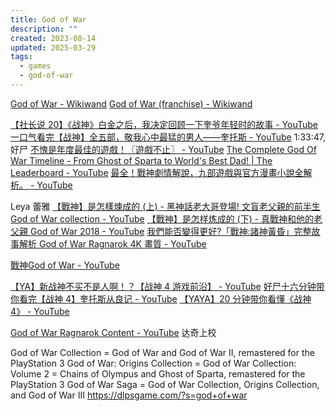 ```yaml
---
title: God of War
description: ""
created: 2023-08-14
updated: 2025-03-29
tags:
  - games
  - god-of-war
---
```


[God of War - Wikiwand](https://www.wikiwand.com/en/God%20of%20War)
[God of War (franchise) - Wikiwand](<https://www.wikiwand.com/en/articles/God_of_War_(franchise)>)

[【社长说 20】《战神》白金之后，我决定回顾一下奎爷年轻时的故事 - YouTube](https://www.youtube.com/watch?v=pJorxP78ceQ)
[一口气看完【战神】全五部，敬我心中最猛的男人——奎托斯 - YouTube](https://www.youtube.com/watch?v=akK85oVnOXc) 1:33:47, 好尸
[不愧是年度最佳的遊戲！〖遊戲不止〗 - YouTube](https://www.youtube.com/watch?v=1cnp-iGzdJM)
[The Complete God Of War Timeline - From Ghost of Sparta to World's Best Dad! | The Leaderboard - YouTube](https://www.youtube.com/watch?v=JilCqDzyy8s)
[最全！戰神劇情解說，九部遊戲與官方漫畫小說全解析。 - YouTube](https://www.youtube.com/watch?v=Lu1g307mwyM)

Leya 蕾雅
[【戰神】是怎樣煉成的 (上) - 黑神話老大哥登場! 文盲老父親的前半生 God of War collection - YouTube](https://www.youtube.com/watch?v=VkT4TxnYy1A)
[【戰神】是怎样炼成的 (下) - 真戰神和他的老父親 God of War 2018 - YouTube](https://www.youtube.com/watch?v=P-qiXAnDVDY)
[我們能否變得更好?「戰神:諸神黃昏」完整故事解析 God of War Ragnarok 4K 畫質 - YouTube](https://www.youtube.com/watch?v=MlVfVW3e5Ak)

[戰神God of War - YouTube](https://www.youtube.com/playlist?list=PLe1YdiKWcqPT360gkPw0Kcyz55VqgV2Pm)

[【YA】新战神不买不是人啊！？【战神 4 游戏前沿】 - YouTube](https://www.youtube.com/watch?v=U7Um4AkAtjI)
[好尸十六分钟带你看完【战神 4】奎托斯从良记 - YouTube](https://www.youtube.com/watch?v=5pinFhf_awE)
[【YAYA】20 分钟带你看懂《战神 4》 - YouTube](https://www.youtube.com/watch?v=5ZPsexuh_EU)

[God of War Ragnarok Content - YouTube](https://www.youtube.com/playlist?list=PL55clecAtEmxM8C1ycyrQHqo1_zve66ah) 达奇上校

God of War Collection = God of War and God of War II, remastered for the PlayStation 3
God of War: Origins Collection = God of War Collection: Volume 2 = Chains of Olympus and Ghost of Sparta, remastered for the PlayStation 3
God of War Saga = God of War Collection, Origins Collection, and God of War III
https://dlpsgame.com/?s=god+of+war
